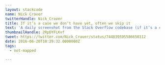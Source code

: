 ```yaml
---
layout: stackcode
name: Nick Craver
twitterHandle: Nick_Craver
title: If it’s a case we don’t have yet, often we skip it
text: 'A daily screenshot from the Stack Overflow codebase (if it’s a case we don’t have yet, often we skip it). '
thumbnailHandle: 2RpDYFLKvf
tweet: https://twitter.com/Nick_Craver/status/744839595586650112
date: 2016-06-20T10:29:32.0000000Z
tags:
  - not-mapped

---
```

